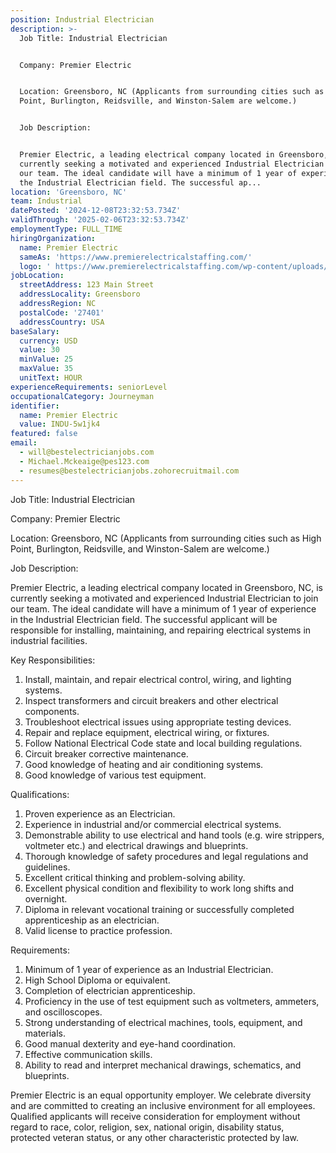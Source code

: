 ```yaml
---
position: Industrial Electrician
description: >-
  Job Title: Industrial Electrician


  Company: Premier Electric


  Location: Greensboro, NC (Applicants from surrounding cities such as High
  Point, Burlington, Reidsville, and Winston-Salem are welcome.)


  Job Description:


  Premier Electric, a leading electrical company located in Greensboro, NC, is
  currently seeking a motivated and experienced Industrial Electrician to join
  our team. The ideal candidate will have a minimum of 1 year of experience in
  the Industrial Electrician field. The successful ap...
location: 'Greensboro, NC'
team: Industrial
datePosted: '2024-12-08T23:32:53.734Z'
validThrough: '2025-02-06T23:32:53.734Z'
employmentType: FULL_TIME
hiringOrganization:
  name: Premier Electric
  sameAs: 'https://www.premierelectricalstaffing.com/'
  logo: ' https://www.premierelectricalstaffing.com/wp-content/uploads/2020/05/Premier-Electrical-Staffing-logo.png'
jobLocation:
  streetAddress: 123 Main Street
  addressLocality: Greensboro
  addressRegion: NC
  postalCode: '27401'
  addressCountry: USA
baseSalary:
  currency: USD
  value: 30
  minValue: 25
  maxValue: 35
  unitText: HOUR
experienceRequirements: seniorLevel
occupationalCategory: Journeyman
identifier:
  name: Premier Electric
  value: INDU-5w1jk4
featured: false
email:
  - will@bestelectricianjobs.com
  - Michael.Mckeaige@pes123.com
  - resumes@bestelectricianjobs.zohorecruitmail.com
---
```




Job Title: Industrial Electrician

Company: Premier Electric

Location: Greensboro, NC (Applicants from surrounding cities such as High Point, Burlington, Reidsville, and Winston-Salem are welcome.)

Job Description:

Premier Electric, a leading electrical company located in Greensboro, NC, is currently seeking a motivated and experienced Industrial Electrician to join our team. The ideal candidate will have a minimum of 1 year of experience in the Industrial Electrician field. The successful applicant will be responsible for installing, maintaining, and repairing electrical systems in industrial facilities.

Key Responsibilities:

1. Install, maintain, and repair electrical control, wiring, and lighting systems.
2. Inspect transformers and circuit breakers and other electrical components.
3. Troubleshoot electrical issues using appropriate testing devices.
4. Repair and replace equipment, electrical wiring, or fixtures.
5. Follow National Electrical Code state and local building regulations.
6. Circuit breaker corrective maintenance.
7. Good knowledge of heating and air conditioning systems.
8. Good knowledge of various test equipment.

Qualifications:

1. Proven experience as an Electrician.
2. Experience in industrial and/or commercial electrical systems.
3. Demonstrable ability to use electrical and hand tools (e.g. wire strippers, voltmeter etc.) and electrical drawings and blueprints.
4. Thorough knowledge of safety procedures and legal regulations and guidelines.
5. Excellent critical thinking and problem-solving ability.
6. Excellent physical condition and flexibility to work long shifts and overnight.
7. Diploma in relevant vocational training or successfully completed apprenticeship as an electrician.
8. Valid license to practice profession.

Requirements:

1. Minimum of 1 year of experience as an Industrial Electrician.
2. High School Diploma or equivalent.
3. Completion of electrician apprenticeship.
4. Proficiency in the use of test equipment such as voltmeters, ammeters, and oscilloscopes.
5. Strong understanding of electrical machines, tools, equipment, and materials.
6. Good manual dexterity and eye-hand coordination.
7. Effective communication skills.
8. Ability to read and interpret mechanical drawings, schematics, and blueprints.

Premier Electric is an equal opportunity employer. We celebrate diversity and are committed to creating an inclusive environment for all employees. Qualified applicants will receive consideration for employment without regard to race, color, religion, sex, national origin, disability status, protected veteran status, or any other characteristic protected by law.